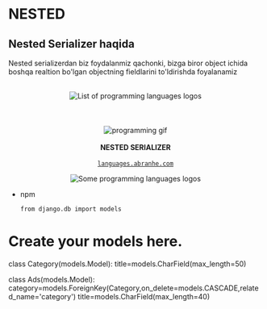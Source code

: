 # NESTED


## Nested Serializer haqida

Nested serializerdan biz foydalanmiz qachonki, bizga biror object ichida boshqa realtion bo'lgan objectning fieldlarini to'ldirishda foyalanamiz


<p align="center">
    <br>
    <img src="src/programming-languages.gif" alt="List of programming languages logos">
    <br>
    <br>
    <br>
    <br>
    <!-- 
        Plese don't fix the world 'porgramming' it is not a typo.
        Well it is a typo but a working typo :) 
    -->
    <img src="https://cdn.abranhe.com/projects/porgramming-languages-logos/logo.svg" alt="programming gif">
    <br>
    <br>
   <b>NESTED SERIALIZER</b>
    <br>
    <br>
    <a href="https://languages.abranhe.com"><code>languages.abranhe.com</code></a>
</p>

<p align="center">



<img src="https://e1.pxfuel.com/desktop-wallpaper/238/532/desktop-wallpaper-python-logo-white-silk-texture-python-emblem-programming-language-python-silk-backgrounds-with-resolution-3840x2400-high-quality-python-logo.jpg" alt="Some programming languages logos">
</p>

* npm
  ```sh
  from django.db import models

# Create your models here.



class Category(models.Model):
    title=models.CharField(max_length=50)

class Ads(models.Model):
    category=models.ForeignKey(Category,on_delete=models.CASCADE,related_name='category')
    title=models.CharField(max_length=40)
  ```
